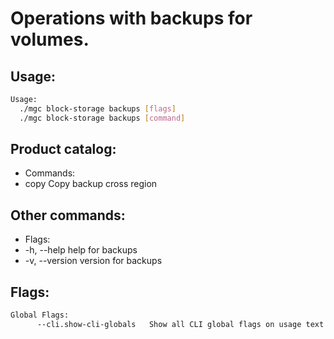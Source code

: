 # Operations with backups for volumes.

## Usage:
```bash
Usage:
  ./mgc block-storage backups [flags]
  ./mgc block-storage backups [command]
```

## Product catalog:
- Commands:
- copy        Copy backup cross region

## Other commands:
- Flags:
- -h, --help      help for backups
- -v, --version   version for backups

## Flags:
```bash
Global Flags:
      --cli.show-cli-globals   Show all CLI global flags on usage text
```

